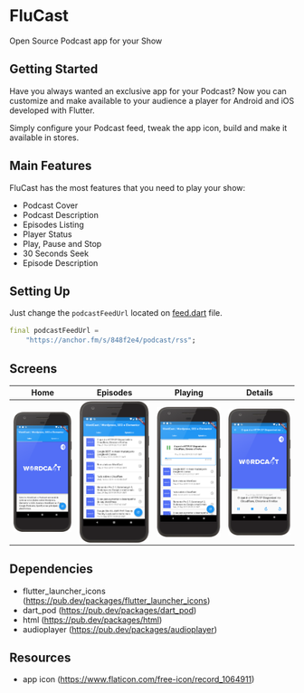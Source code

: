 # FluCast

Open Source Podcast app for your Show

## Getting Started

Have you always wanted an exclusive app for your Podcast? Now you can customize and make available to your audience a player for Android and iOS developed with Flutter.

Simply configure your Podcast feed, tweak the app icon, build and make it available in stores.

## Main Features

FluCast has the most features that you need to play your show:

- Podcast Cover
- Podcast Description
- Episodes Listing
- Player Status
- Play, Pause and Stop
- 30 Seconds Seek
- Episode Description

## Setting Up

Just change the `podcastFeedUrl` located on [feed.dart](https://github.com/luizeof/flucast_app/blob/master/lib/feed.dart) file.

```dart
final podcastFeedUrl =
    "https://anchor.fm/s/848f2e4/podcast/rss";
```

## Screens
Home | Episodes | Playing | Details
---- | ---- | ---- | ----
<img align="left" src="docs/home.png"> |  <img align="left" src="docs/episodes.png"> |  <img align="left" src="docs/playing.png"> |  <img align="left" src="docs/details.png">

## Dependencies

- flutter_launcher_icons (https://pub.dev/packages/flutter_launcher_icons)
- dart_pod (https://pub.dev/packages/dart_pod)
- html (https://pub.dev/packages/html)
- audioplayer (https://pub.dev/packages/audioplayer)

## Resources

- app icon (https://www.flaticon.com/free-icon/record_1064911)
